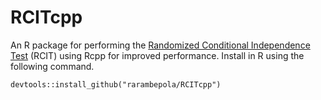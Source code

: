 # RCITcpp

An R package for performing the [Randomized Conditional Independence Test](https://arxiv.org/abs/1702.03877) (RCIT) using Rcpp for improved performance. Install in R using the following command.

```
devtools::install_github("rarambepola/RCITcpp")
```
